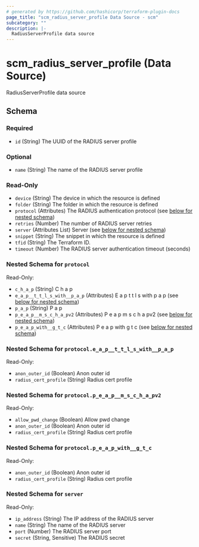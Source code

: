 ```yaml
---
# generated by https://github.com/hashicorp/terraform-plugin-docs
page_title: "scm_radius_server_profile Data Source - scm"
subcategory: ""
description: |-
  RadiusServerProfile data source
---
```


# scm_radius_server_profile (Data Source)

RadiusServerProfile data source



<!-- schema generated by tfplugindocs -->
## Schema

### Required

- `id` (String) The UUID of the RADIUS server profile

### Optional

- `name` (String) The name of the RADIUS server profile

### Read-Only

- `device` (String) The device in which the resource is defined
- `folder` (String) The folder in which the resource is defined
- `protocol` (Attributes) The RADIUS authentication protocol (see [below for nested schema](#nestedatt--protocol))
- `retries` (Number) The number of RADIUS server retries
- `server` (Attributes List) Server (see [below for nested schema](#nestedatt--server))
- `snippet` (String) The snippet in which the resource is defined
- `tfid` (String) The Terraform ID.
- `timeout` (Number) The RADIUS server authentication timeout (seconds)

<a id="nestedatt--protocol"></a>
### Nested Schema for `protocol`

Read-Only:

- `c_h_a_p` (String) C h a p
- `e_a_p__t_t_l_s_with__p_a_p` (Attributes) E a p t t l s with p a p (see [below for nested schema](#nestedatt--protocol--e_a_p__t_t_l_s_with__p_a_p))
- `p_a_p` (String) P a p
- `p_e_a_p__m_s_c_h_a_pv2` (Attributes) P e a p m s c h a pv2 (see [below for nested schema](#nestedatt--protocol--p_e_a_p__m_s_c_h_a_pv2))
- `p_e_a_p_with__g_t_c` (Attributes) P e a p with g t c (see [below for nested schema](#nestedatt--protocol--p_e_a_p_with__g_t_c))

<a id="nestedatt--protocol--e_a_p__t_t_l_s_with__p_a_p"></a>
### Nested Schema for `protocol.e_a_p__t_t_l_s_with__p_a_p`

Read-Only:

- `anon_outer_id` (Boolean) Anon outer id
- `radius_cert_profile` (String) Radius cert profile


<a id="nestedatt--protocol--p_e_a_p__m_s_c_h_a_pv2"></a>
### Nested Schema for `protocol.p_e_a_p__m_s_c_h_a_pv2`

Read-Only:

- `allow_pwd_change` (Boolean) Allow pwd change
- `anon_outer_id` (Boolean) Anon outer id
- `radius_cert_profile` (String) Radius cert profile


<a id="nestedatt--protocol--p_e_a_p_with__g_t_c"></a>
### Nested Schema for `protocol.p_e_a_p_with__g_t_c`

Read-Only:

- `anon_outer_id` (Boolean) Anon outer id
- `radius_cert_profile` (String) Radius cert profile



<a id="nestedatt--server"></a>
### Nested Schema for `server`

Read-Only:

- `ip_address` (String) The IP address of the RADIUS server
- `name` (String) The name of the RADIUS server
- `port` (Number) The RADIUS server port
- `secret` (String, Sensitive) The RADIUS secret
